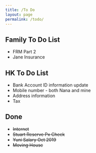 ```yaml
---
title: /To Do
layout: page
permalink: /todo/
---
```


## Family To Do List

- FRM Part 2
- Jane Insurance
## HK To Do List

- Bank Account ID information update
- Mobile number - both Nana and mine
- Address information
- Tax

## Done

- ~~Internet~~
- ~~Stuart Reserve Px Check~~
- ~~Yuni Salary Oct 2019~~
- ~~Moving House~~